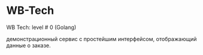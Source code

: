 # WB-Tech
WB Tech: level # 0 (Golang)

демонстрационный сервис с простейшим интерфейсом, отображающий данные о заказе.
